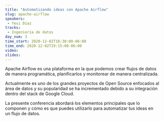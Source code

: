 ```yaml
---
title: "Automatizando ideas con Apache Airflow"
slug: apache-airflow
speakers:
 - Yesi Díaz
tracks:
 - Ingeniería de datos
day_num: 3
time_start: 2020-12-02T18:30:00-06:00
time_end: 2020-12-02T19:15:00-06:00
video:
slides:
---
```


Apache Airflow es una plataforma en la que podemos crear flujos de datos de manera programática, planificarlos y monitorear de manera centralizada.

Actualmente es uno de los grandes proyectos de Open Source enfocados al área de datos y su popularidad se ha incrementado debido a su integración dentro del stack de Google Cloud.

La presente conferencia abordará los elementos principales que lo componen y cómo es que puedes utilizarlo para automatizar tus ideas en un flujo de datos.
